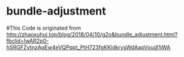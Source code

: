 # bundle-adjustment
#This Code is originated from http://zhaoxuhui.top/blog/2018/04/10/g2o&bundle_adjustment.html?fbclid=IwAR2p0-hSRGFZytnzAqEw4eVQPqpt_PtH723fgKKldkrysWdAapVoudl1jWA
